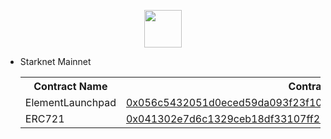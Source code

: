 <p align="center">
  <img src="https://element.market/build/img/logo-header-b718ad53.svg" height="60"/>
</p>

- Starknet Mainnet
  <table>
  <tr>
  <th>Contract Name</th>
  <th>Contract Address</th>
  </tr>

  <tr><td>ElementLaunchpad</td><td>
  <a href="https://starkscan.co/contract/0x056c5432051d0eced59da093f23f103911fd3532371972778b10412584e8edb9">0x056c5432051d0eced59da093f23f103911fd3532371972778b10412584e8edb9</a>
  </td></tr>

  <tr><td>ERC721</td><td>
  <a href="https://starkscan.co/contract/0x041302e7d6c1329ceb18df33107ff285e3a46329f281aba2b0eb957240649760">0x041302e7d6c1329ceb18df33107ff285e3a46329f281aba2b0eb957240649760</a>
  </td></tr>

  </table>
  
